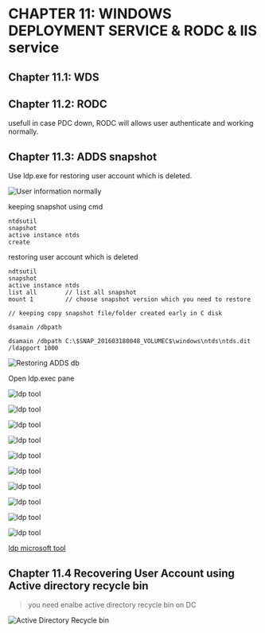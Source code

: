 # CHAPTER 11: WINDOWS DEPLOYMENT SERVICE & RODC & IIS service

## Chapter 11.1: WDS

## Chapter 11.2: RODC 

usefull in case PDC down, RODC will allows user authenticate and working normally.

## Chapter 11.3: ADDS snapshot

Use ldp.exe for restoring user account which is deleted.

![User information normally](https://github.com/hassj/MCSA/blob/main/image/11-User-information-normally.JPG)

keeping snapshot using cmd 

```
ntdsutil
snapshot
active instance ntds
create
```

restoring user account which is deleted

```
ndtsutil
snapshot
active instance ntds
list all 		// list all snapshot
mount 1 		// choose snapshot version which you need to restore

// keeping copy snapshot file/folder created early in C disk

dsamain /dbpath

dsamain /dbpath C:\$SNAP_201603180048_VOLUMEC$\windows\ntds\ntds.dit /ldapport 1000

```
![Restoring ADDS db](https://github.com/hassj/MCSA/blob/main/image/11-Snapshot-ADDS.JPG)

Open ldp.exec pane 

![ldp tool](https://github.com/hassj/MCSA/blob/main/image/11-ldp-pane.JPG)

![ldp tool](https://github.com/hassj/MCSA/blob/main/image/11-ldp-pane-2.JPG)

![ldp tool](https://github.com/hassj/MCSA/blob/main/image/11-ldp-pane-3.JPG)

![ldp tool](https://github.com/hassj/MCSA/blob/main/image/11-ldp-pane-4.JPG)

![ldp tool](https://github.com/hassj/MCSA/blob/main/image/11-ldp-pane-5.JPG)

![ldp tool](https://github.com/hassj/MCSA/blob/main/image/11-ldp-pane-6.JPG)

![ldp tool](https://github.com/hassj/MCSA/blob/main/image/11-ldp-pane-7.JPG)

![ldp tool](https://github.com/hassj/MCSA/blob/main/image/11-ldp-pane-8.JPG)

![ldp tool](https://github.com/hassj/MCSA/blob/main/image/11-ldp-pane-9.JPG)

![ldp tool](https://github.com/hassj/MCSA/blob/main/image/11-ldp-pane-10.JPG)

[ldp microsoft tool](https://learn.microsoft.com/en-us/previous-versions/windows/it-pro/windows-server-2012-r2-and-2012/cc771022(v=ws.11))

## Chapter 11.4 Recovering User Account using Active directory recycle bin

> you need enalbe active directory recycle bin on DC

![Active Directory Recycle bin](https://github.com/hassj/MCSA/blob/main/image/11-AD-Recycle-Bin.JPG)

